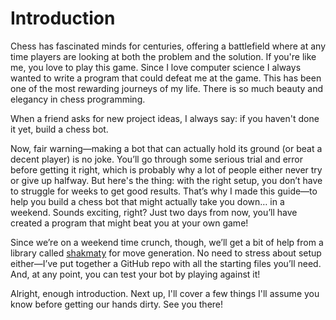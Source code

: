 # Introduction

Chess has fascinated minds for centuries, offering a battlefield where at any time players are looking at both the problem and the solution. If you're like me, you love to play this game. Since I love computer science I always wanted to write a program that could defeat me at the game. This has been one of the most rewarding journeys of my life. There is so much beauty and elegancy in chess programming.

When a friend asks for new project ideas, I always say: if you haven't done it yet, build a chess bot.

Now, fair warning—making a bot that can actually hold its ground (or beat a decent player) is no joke. You’ll go through some serious trial and error before getting it right, which is probably why a lot of people either never try or give up halfway. But here's the thing: with the right setup, you don’t have to struggle for weeks to get good results. That’s why I made this guide—to help you build a chess bot that might actually take you down… in a weekend. Sounds exciting, right? Just two days from now, you’ll have created a program that might beat you at your own game!

Since we’re on a weekend time crunch, though, we’ll get a bit of help from a library called [shakmaty](https://docs.rs/shakmaty/latest/shakmaty/) for move generation. No need to stress about setup either—I’ve put together a GitHub repo with all the starting files you’ll need. And, at any point, you can test your bot by playing against it!

Alright, enough introduction. Next up, I'll cover a few things I'll assume you know before getting our hands dirty. See you there!
